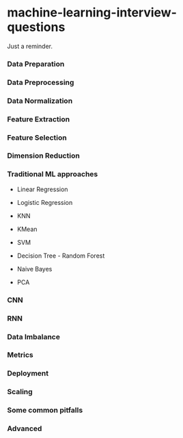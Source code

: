 # machine-learning-interview-questions
Just a reminder.

### Data Preparation

### Data Preprocessing

### Data Normalization

### Feature Extraction

### Feature Selection

### Dimension Reduction

### Traditional ML approaches

- Linear Regression

- Logistic Regression

- KNN

- KMean

- SVM

- Decision Tree - Random Forest

- Naive Bayes

- PCA

### CNN

### RNN

### Data Imbalance

### Metrics

### Deployment

### Scaling

### Some common pitfalls

### Advanced
